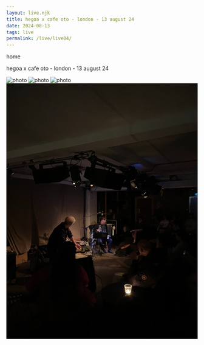 ```yaml
---
layout: live.njk
title: hegoa x cafe oto - london - 13 august 24
date: 2024-08-13
tags: live
permalink: /live/live04/
---
```


home

hegoa x cafe oto - london - 13 august 24

![photo](/public/assets/live4_0.webp)
![photo](/public/assets/live4_1.webp)
![photo](/public/assets/live4_2.webp)
![photo](/public/assets/live4_3.webp)
